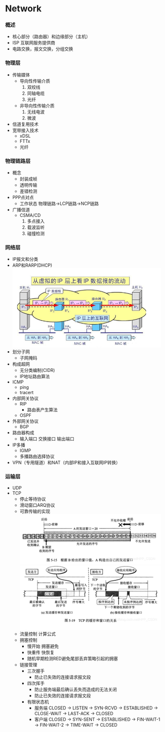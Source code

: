 # Network

### 概述
* 核心部分（路由器）和边缘部分（主机）
* ISP 互联网服务提供商
* 电路交换，报文交换，分组交换

### 物理层
* 传输媒体
    * 导向性传输介质
        1. 双绞线
        2. 同轴电缆
        3. 光纤
    * 非导向性传输介质
        1. 无线电波
        2. 微波
* 信道复用技术
* 宽带接入技术
    * xDSL
    * FTTx
    * 光纤
    
### 物理链路层
* 概念
    * 封装成帧
    * 透明传输
    * 差错检测
* PPP点对点
  * 工作状态 物理链路->LCP链路->NCP链路
* 广播信道
  * CSMA/CD
    1. 多点接入
    2. 载波监听
    3. 碰撞检测
    
### 网络层
* IP报文和分类
* ARP和RARP(DHCP)
  ![](ip_mac_transfer.png)
* 划分子网
    * 子网掩码
* 构成超网
    * 无分类编制(CIDR)
    * IP地址路由算法
* ICMP
    * ping
    * tracert
* 内部网关协议
  * RIP
    * 路由表产生算法
  * OSPF
* 外部网关协议
  * BGP
* 路由器构成 
  * 输入端口 交换接口 输出端口
* IP多播
  * IGMP
  * 多播路由选择协议
* VPN（专用隧道）和NAT（内部IP和接入互联网IP转换）

### 运输层
* UDP
* TCP
  * 停止等待协议
  * 滑动窗口ARQ协议
  * 可靠传输的实现
    ![](tcp_send_window.png)
    ![](tcp_window.png)
  * 流量控制 
    计算公式
  * 拥塞控制
    * 慢开始 拥塞避免
    * 快重传 快恢复
    * 随机早期检测RED避免尾部丢弃策略引起的拥塞
  * 链接管理
    * 三次握手
        * 防止已失效的连接请求报文段
    * 四次挥手
        * 防止服务端最后确认丢失而造成的无法关闭
        * 防止已失效的连接请求报文段
    * 有限状态机
        * 服务端  CLOSED -> LISTEN -> SYN-RCVD -> ESTABLISHED -> CLOSE-WAIT -> LAST-ACK -> CLOSED
        * 客户端  CLOSED -> SYN-SENT -> ESTABLISHED -> FIN-WAIT-1 -> FIN-WAIT-2 -> TIME-WAIT -> CLOSED